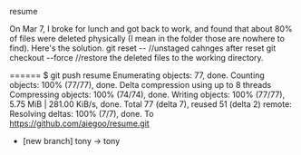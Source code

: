 resume

On Mar 7, I broke for lunch and got back to work, and found that about 80% of files were deleted physically (I mean in the folder those are nowhere to find). Here's the solution.
git reset --  //unstaged cahnges after reset
git checkout --force //restore the deleted files to the working directory.


======
$ git push resume
Enumerating objects: 77, done.
Counting objects: 100% (77/77), done.
Delta compression using up to 8 threads
Compressing objects: 100% (74/74), done.
Writing objects: 100% (77/77), 5.75 MiB | 281.00 KiB/s, done.
Total 77 (delta 7), reused 51 (delta 2)
remote: Resolving deltas: 100% (7/7), done.
To https://github.com/aiegoo/resume.git
 * [new branch]      tony -> tony
